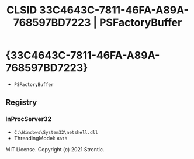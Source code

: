 ﻿---
title: "CLSID 33C4643C-7811-46FA-A89A-768597BD7223 | PSFactoryBuffer"
excerpt: What is COM-Object CLSID 33C4643C-7811-46FA-A89A-768597BD7223?
---

# {33C4643C-7811-46FA-A89A-768597BD7223}

* `PSFactoryBuffer`

## Registry


### InProcServer32

* `C:\Windows\System32\netshell.dll`
* ThreadingModel: `Both`

MIT License. Copyright (c) 2021 Strontic.


